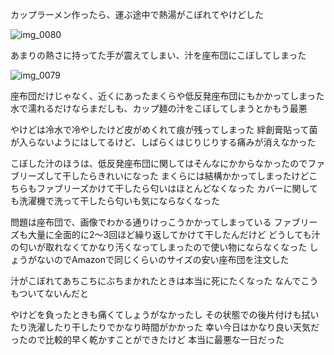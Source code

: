 カップラーメン作ったら、運ぶ途中で熱湯がこぼれてやけどした

![img_0080](/images/2017/02/img_0080.jpg)

あまりの熱さに持ってた手が震えてしまい、汁を座布団にこぼしてしまった

![img_0079](/images/2017/02/img_0079.jpg)

座布団だけじゃなく、近くにあったまくらや低反発座布団にもかかってしまった
水で濡れるだけならまだしも、カップ麺の汁をこぼしてしまうとかもう最悪

やけどは冷水で冷やしたけど皮がめくれて痕が残ってしまった
絆創膏貼って菌が入らないようにはしてるけど、しばらくはじりじりする痛みが消えなかった

こぼした汁のほうは、低反発座布団に関してはそんなにかからなかったのでファブリーズして干したらきれいになった
まくらには結構かかってしまったけどこちらもファブリーズかけて干したら匂いはほとんどなくなった
カバーに関しても洗濯機で洗って干したら匂いも気にならなくなった

問題は座布団で、画像でわかる通りけっこうかかってしまっている
ファブリーズも大量に全面的に2〜3回ほど繰り返してかけて干したんだけど
どうしても汁の匂いが取れなくてかなり汚くなってしまったので使い物にならなくなった
しょうがないのでAmazonで同じくらいのサイズの安い座布団を注文した

汁がこぼれてあちこちにぶちまかれたときは本当に死にたくなった
なんでこうもついてないんだと

やけどを負ったときも痛くてしょうがなかったし
その状態での後片付けも拭いたり洗濯したり干したりでかなり時間がかかった
幸い今日はかなり良い天気だったので比較的早く乾かすことができたけど
本当に最悪な一日だった
